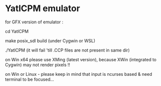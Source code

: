 # YatlCPM emulator

for GFX version of emulator :



cd YatlCPM

make posix_sdl build (under Cygwin or WSL)

./YatlCPM (it will fail 'till .CCP files are not present in same dir)



on Win x64 please use XMing (latest version), because XWin (integrated to Cygwin) may not render pixels !!

on Win or Linux - please keep in mind that input is ncurses based & need terminal to be focused...